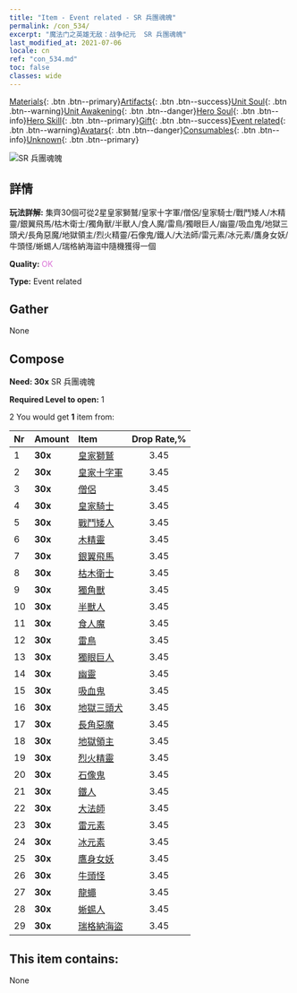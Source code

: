 ```yaml
---
title: "Item - Event related - SR 兵團魂魄"
permalink: /con_534/
excerpt: "魔法门之英雄无敌：战争纪元  SR 兵團魂魄"
last_modified_at: 2021-07-06
locale: cn
ref: "con_534.md"
toc: false
classes: wide
---
```

 [Materials](/ItemsCN/){: .btn .btn--primary}[Artifacts](/ItemsCN/Artifacts/){: .btn .btn--success}[Unit Soul](/ItemsCN/UnitSoul/){: .btn .btn--warning}[Unit Awakening](/ItemsCN/UnitAwakening/){: .btn .btn--danger}[Hero Soul](/ItemsCN/HeroSoul/){: .btn .btn--info}[Hero Skill](/ItemsCN/HeroSkill/){: .btn .btn--primary}[Gift](/ItemsCN/Gift/){: .btn .btn--success}[Event related](/ItemsCN/Events/){: .btn .btn--warning}[Avatars](/ItemsCN/Avatars/){: .btn .btn--danger}[Consumables](/ItemsCN/Consumables/){: .btn .btn--info}[Unknown](/ItemsCN/Unknown/){: .btn .btn--primary}

 ![SR 兵團魂魄](/images/t/i_10020.png)

## 詳情
 **玩法詳解:** 集齊30個可從2星皇家獅鷲/皇家十字軍/僧侶/皇家騎士/戰鬥矮人/木精靈/銀翼飛馬/枯木衛士/獨角獸/半獸人/食人魔/雷鳥/獨眼巨人/幽靈/吸血鬼/地獄三頭犬/長角惡魔/地獄領主/烈火精靈/石像鬼/鐵人/大法師/雷元素/冰元素/鷹身女妖/牛頭怪/蜥蜴人/瑞格納海盜中隨機獲得一個

 **Quality:** <span style="color: #DA70D6">OK</span>

 **Type:** Event related

## Gather

  None

## Compose

 **Need: 30x** SR 兵團魂魄

 **Required Level to open:** 1

 2 You would get **1** item  from:

  | Nr | Amount |     Item    | Drop Rate,% |
  |:---|:-------|:------------|:---------:|
  | 1 |  **30x** | [皇家獅鷲](/cn/Items/unt_192/) | 3.45 | 
  | 2 |  **30x** | [皇家十字軍](/cn/Items/unt_193/) | 3.45 | 
  | 3 |  **30x** | [僧侶](/cn/Items/unt_194/) | 3.45 | 
  | 4 |  **30x** | [皇家騎士](/cn/Items/unt_195/) | 3.45 | 
  | 5 |  **30x** | [戰鬥矮人](/cn/Items/unt_200/) | 3.45 | 
  | 6 |  **30x** | [木精靈](/cn/Items/unt_201/) | 3.45 | 
  | 7 |  **30x** | [銀翼飛馬](/cn/Items/unt_202/) | 3.45 | 
  | 8 |  **30x** | [枯木衛士](/cn/Items/unt_203/) | 3.45 | 
  | 9 |  **30x** | [獨角獸](/cn/Items/unt_204/) | 3.45 | 
  | 10 |  **30x** | [半獸人](/cn/Items/unt_219/) | 3.45 | 
  | 11 |  **30x** | [食人魔](/cn/Items/unt_220/) | 3.45 | 
  | 12 |  **30x** | [雷鳥](/cn/Items/unt_221/) | 3.45 | 
  | 13 |  **30x** | [獨眼巨人](/cn/Items/unt_222/) | 3.45 | 
  | 14 |  **30x** | [幽靈](/cn/Items/unt_210/) | 3.45 | 
  | 15 |  **30x** | [吸血鬼](/cn/Items/unt_211/) | 3.45 | 
  | 16 |  **30x** | [地獄三頭犬](/cn/Items/unt_228/) | 3.45 | 
  | 17 |  **30x** | [長角惡魔](/cn/Items/unt_229/) | 3.45 | 
  | 18 |  **30x** | [地獄領主](/cn/Items/unt_230/) | 3.45 | 
  | 19 |  **30x** | [烈火精靈](/cn/Items/unt_231/) | 3.45 | 
  | 20 |  **30x** | [石像鬼](/cn/Items/unt_236/) | 3.45 | 
  | 21 |  **30x** | [鐵人](/cn/Items/unt_237/) | 3.45 | 
  | 22 |  **30x** | [大法師](/cn/Items/unt_238/) | 3.45 | 
  | 23 |  **30x** | [雷元素](/cn/Items/unt_263/) | 3.45 | 
  | 24 |  **30x** | [冰元素](/cn/Items/unt_264/) | 3.45 | 
  | 25 |  **30x** | [鷹身女妖](/cn/Items/unt_245/) | 3.45 | 
  | 26 |  **30x** | [牛頭怪](/cn/Items/unt_248/) | 3.45 | 
  | 27 |  **30x** | [龍蠅](/cn/Items/unt_255/) | 3.45 | 
  | 28 |  **30x** | [蜥蜴人](/cn/Items/unt_254/) | 3.45 | 
  | 29 |  **30x** | [瑞格納海盜](/cn/Items/unt_273/) | 3.45 | 


## This item contains:

  None

